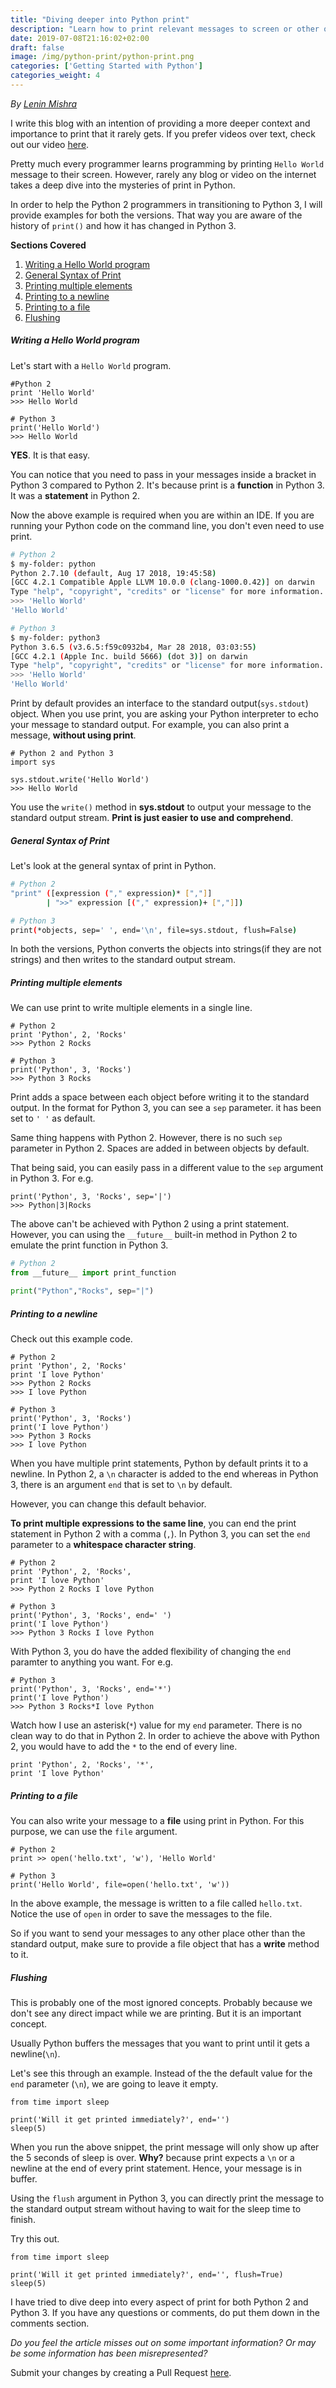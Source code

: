 ```yaml
---
title: "Diving deeper into Python print"
description: "Learn how to print relevant messages to screen or other outputs using Python. Examples for both Python 2 and Python 3 are provided to show the differences in a clear way."
date: 2019-07-08T21:16:02+02:00
draft: false
image: /img/python-print/python-print.png
categories: ['Getting Started with Python']
categories_weight: 4
---
```

<div class="sharethis-inline-follow-buttons"></div>

*By [Lenin Mishra](https://www.pylenin.com/authors/#lenin-mishra)*

I write this blog with an intention of providing a more deeper context and importance to print that it rarely gets. If you prefer videos over text, check out our video [here](https://youtu.be/swrVUxJ17eQ).

Pretty much every programmer learns programming by printing `Hello World` message to their screen. However, rarely any blog or video on the internet takes a deep dive into the mysteries of print in Python.

In order to help the Python 2 programmers in transitioning to Python 3, I will provide examples for both the versions. That way you are aware of the history of `print()` and how it has changed in Python 3.

**Sections Covered**

1. [Writing a Hello World program](#writing-a-hello-world-program)
2. [General Syntax of Print](#general-syntax-of-print)
3. [Printing multiple elements](#printing-multiple-elements)
4. [Printing to a newline](#printing-to-a-newline)
5. [Printing to a file](#printing-to-a-file)
6. [Flushing](#flushing)

##### Writing a Hello World program

Let's start with a `Hello World` program.
```python3
#Python 2
print 'Hello World'
>>> Hello World

# Python 3
print('Hello World')
>>> Hello World
```
**YES**. It is that easy. 

You can notice that you need to pass in your messages inside a bracket in Python 3 compared to Python 2. It's because print is a **function** in Python 3. It was a **statement** in Python 2.

Now the above example is required when you are within an IDE. If you are running your Python code on the command line, you don't even need to use print.

```bash
# Python 2
$ my-folder: python
Python 2.7.10 (default, Aug 17 2018, 19:45:58)
[GCC 4.2.1 Compatible Apple LLVM 10.0.0 (clang-1000.0.42)] on darwin
Type "help", "copyright", "credits" or "license" for more information.
>>> 'Hello World'
'Hello World'

# Python 3
$ my-folder: python3
Python 3.6.5 (v3.6.5:f59c0932b4, Mar 28 2018, 03:03:55)
[GCC 4.2.1 (Apple Inc. build 5666) (dot 3)] on darwin
Type "help", "copyright", "credits" or "license" for more information.
>>> 'Hello World'
'Hello World'
```

Print by default provides an interface to the standard output(`sys.stdout`) object. When you use print, you are asking your Python interpreter to echo your message to standard output. For example, you can also print a message, **without using print**.

```python3
# Python 2 and Python 3
import sys

sys.stdout.write('Hello World')
>>> Hello World
```
You use the `write()` method in **sys.stdout** to output your message to the standard output stream. **Print is just easier to use and comprehend**.

##### General Syntax of Print

Let's look at the general syntax of print in Python.
```bash
# Python 2
"print" ([expression ("," expression)* [","]]
        | ">>" expression [("," expression)+ [","]])

# Python 3
print(*objects, sep=' ', end='\n', file=sys.stdout, flush=False)
```
In both the versions, Python converts the objects into strings(if they are not strings) and then writes to the standard output stream. 

##### Printing multiple elements

We can use print to write multiple elements in a single line.
```python3
# Python 2
print 'Python', 2, 'Rocks'
>>> Python 2 Rocks

# Python 3
print('Python', 3, 'Rocks')
>>> Python 3 Rocks
```
Print adds a space between each object before writing it to the standard output. In the format for Python 3, you can see a `sep` parameter. it has been set to `' '` as default. 

Same thing happens with Python 2. However, there is no such `sep` parameter in Python 2. Spaces are added in between objects by default.

That being said, you can easily pass in a different value to the `sep` argument in Python 3. For e.g.
```python3
print('Python', 3, 'Rocks', sep='|')
>>> Python|3|Rocks
```
The above can't be achieved with Python 2 using a print statement. However, you can using the `__future__` built-in method in Python 2 to emulate the print function in Python 3.
```python
# Python 2
from __future__ import print_function

print("Python","Rocks", sep="|")
```

##### Printing to a newline

Check out this example code.
```python3
# Python 2
print 'Python', 2, 'Rocks'
print 'I love Python'
>>> Python 2 Rocks
>>> I love Python

# Python 3
print('Python', 3, 'Rocks')
print('I love Python')
>>> Python 3 Rocks
>>> I love Python
```
When you have multiple print statements, Python by default prints it to a newline. In Python 2, a `\n` character is added to the end whereas in Python 3, there is an argument `end` that is set to `\n` by default.

However, you can change this default behavior. 

**To print multiple expressions to the same line**, you can end the print statement in Python 2 with a comma (`,`). In Python 3, you can set the `end` parameter to a **whitespace character string**.

```python3
# Python 2
print 'Python', 2, 'Rocks',
print 'I love Python'
>>> Python 2 Rocks I love Python

# Python 3
print('Python', 3, 'Rocks', end=' ')
print('I love Python')
>>> Python 3 Rocks I love Python
```

With Python 3, you do have the added flexibility of changing the `end` paramter to anything you want. For e.g.
```python3
# Python 3
print('Python', 3, 'Rocks', end='*')
print('I love Python')
>>> Python 3 Rocks*I love Python
```
Watch how I use an asterisk(`*`) value for my `end` parameter. There is no clean way to do that in Python 2. In order to achieve the above with Python 2, you would have to add the `*` to the end of every line.
```python3
print 'Python', 2, 'Rocks', '*',
print 'I love Python'
```

##### Printing to a file

You can also write your message to a **file** using print in Python. For this purpose, we can use the `file` argument.
```python3
# Python 2
print >> open('hello.txt', 'w'), 'Hello World'

# Python 3
print('Hello World', file=open('hello.txt', 'w'))
```
In the above example, the message is written to a file called `hello.txt`. Notice the use of `open` in order to save the messages to the file. 

So if you want to send your messages to any other place other than the standard output, make sure to provide a file object that has a **write** method to it.

##### Flushing

This is probably one of the most ignored concepts. Probably because we don't see any direct impact while we are printing. But it is an important concept.

Usually Python buffers the messages that you want to print until it gets a newline(`\n`). 

Let's see this through an example. Instead of the the default value for the `end` parameter (`\n`), we are going to leave it empty.

```python3
from time import sleep

print('Will it get printed immediately?', end='')
sleep(5)
```

When you run the above snippet, the print message will only show up after the 5 seconds of sleep is over. **Why?** because print expects a `\n` or a newline at the end of every print statement. Hence, your message is in buffer.

Using the `flush` argument in Python 3, you can directly print the message to the standard output stream without having to wait for the sleep time to finish. 

Try this out.
```python3
from time import sleep

print('Will it get printed immediately?', end='', flush=True)
sleep(5)
```

I have tried to dive deep into every aspect of print for both Python 2 and Python 3. If you have any questions or comments, do put them down in the comments section.

*Do you feel the article misses out on some important information? Or may be some information has been misrepresented?* 

Submit your changes by creating a Pull Request [here](https://github.com/pylenin/pylenin-blogs).
